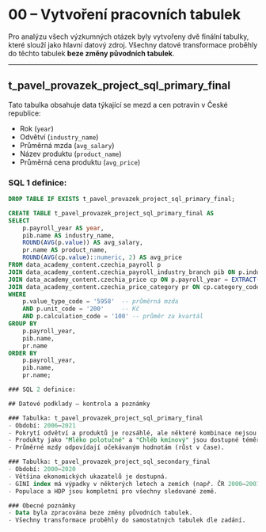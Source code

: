 # 00 – Vytvoření pracovních tabulek

Pro analýzu všech výzkumných otázek byly vytvořeny dvě finální tabulky, které slouží jako hlavní datový zdroj. Všechny datové transformace proběhly do těchto tabulek **beze změny původních tabulek**.

---

## t_pavel_provazek_project_sql_primary_final

Tato tabulka obsahuje data týkající se mezd a cen potravin v České republice:

- Rok (`year`)
- Odvětví (`industry_name`)
- Průměrná mzda (`avg_salary`)
- Název produktu (`product_name`)
- Průměrná cena produktu (`avg_price`)

### SQL 1 definice:

```sql
DROP TABLE IF EXISTS t_pavel_provazek_project_sql_primary_final;

CREATE TABLE t_pavel_provazek_project_sql_primary_final AS
SELECT
    p.payroll_year AS year,
    pib.name AS industry_name,
    ROUND(AVG(p.value)) AS avg_salary,
    pr.name AS product_name,
    ROUND(AVG(cp.value)::numeric, 2) AS avg_price
FROM data_academy_content.czechia_payroll p
JOIN data_academy_content.czechia_payroll_industry_branch pib ON p.industry_branch_code = pib.code
JOIN data_academy_content.czechia_price cp ON p.payroll_year = EXTRACT(YEAR FROM cp.date_from)
JOIN data_academy_content.czechia_price_category pr ON cp.category_code = pr.code
WHERE
    p.value_type_code = '5958'  -- průměrná mzda
    AND p.unit_code = '200'     -- Kč
    AND p.calculation_code = '100' -- průměr za kvartál
GROUP BY
    p.payroll_year,
    pib.name,
    pr.name
ORDER BY
    p.payroll_year,
    pib.name,
    pr.name;

### SQL 2 definice:

## Datové podklady – kontrola a poznámky

### Tabulka: t_pavel_provazek_project_sql_primary_final
- Období: 2006–2021
- Pokrytí odvětví a produktů je rozsáhlé, ale některé kombinace nejsou ve všech letech dostupné.
- Produkty jako "Mléko polotučné" a "Chléb kmínový" jsou dostupné téměř ve všech sledovaných letech.
- Průměrné mzdy odpovídají očekávaným hodnotám (růst v čase).

### Tabulka: t_pavel_provazek_project_sql_secondary_final
- Období: 2000–2020
- Většina ekonomických ukazatelů je dostupná.
- GINI index má výpadky v některých letech a zemích (např. ČR 2000–2001).
- Populace a HDP jsou kompletní pro všechny sledované země.

### Obecné poznámky
- Data byla zpracována beze změny původních tabulek.
- Všechny transformace proběhly do samostatných tabulek dle zadání.
